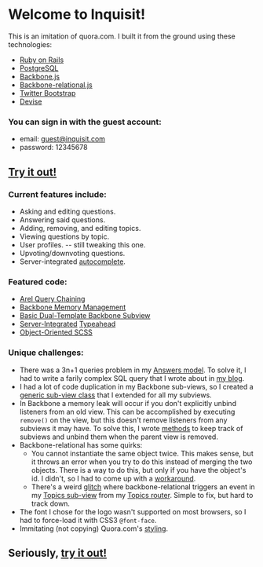 # Welcome to Inquisit!

This is an imitation of quora.com. I built it from the ground using these technologies:

* [Ruby on Rails](http://rubyonrails.org/)
* [PostgreSQL](http://www.postgresql.org/)
* [Backbone.js](http://backbonejs.org/)
* [Backbone-relational.js](http://backbonerelational.org/)
* [Twitter Bootstrap](http://twitter.github.io/bootstrap/)
* [Devise](https://github.com/plataformatec/devise)

### You can sign in with the guest account:

* email: guest@inquisit.com
* password: 12345678

## [Try it out!](https://inquisit.herokuapp.com/users/sign_in)

### Current features include:

* Asking and editing questions.
* Answering said questions.
* Adding, removing, and editing topics.
* Viewing questions by topic.
* User profiles. -- still tweaking this one.
* Upvoting/downvoting questions.
* Server-integrated [autocomplete](http://wolvman.tumblr.com/post/55091970585/autocomplete-with-ajax-week-9-day-2).

### Featured code:
* [Arel Query Chaining](app/models/answer.rb#L9-25)
* [Backbone Memory Management](app/assets/javascripts/views/questions/questions_show.js#L64-81)
* [Basic Dual-Template Backbone Subview](app/assets/javascripts/views/parent_views/show_edit_sub_view.js)
* [Server-Integrated](app/models/answer.rb#L8-22) [Typeahead](app/assets/javascripts/views/subviews/topics.js#L24-100)
* [Object-Oriented SCSS](app/assets/stylesheets/root.css.scss#L67-103)

### Unique challenges:

* There was a 3n+1 queries problem in my [Answers model](app/models/answer.rb). To solve it, I had to write a farily complex SQL query that I wrote about in [my blog](http://wolvman.tumblr.com/post/55236373131/kicking-n-1s-butt-with-custom-rails-queries-week-9).
* I had a lot of code duplication in my Backbone sub-views, so I created a [generic sub-view class](app/assets/javascripts/views/parent_views/show_edit_sub_view.js) that I extended for all my subviews.
* In Backbone a memory leak will occur if you don't explicitly unbind listeners from an old view.  This can be accomplished by executing `remove()` on the view, but this doesn't remove listeners from any subviews it may have.  To solve this, I wrote [methods](app/assets/javascripts/views/questions/questions_show.js#L64-81) to keep track of subviews and unbind them when the parent view is removed.
* Backbone-relational has some quirks:
  * You cannot instantiate the same object twice. This makes sense, but it throws an error when you try to do this instead of merging the two objects. There is a way to do this, but only if you have the object's id.  I didn't, so I had to come up with a [workaround](//github.com/PaulUithol/Backbone-relational/issues/355).
  * There's a weird [glitch](http://stackoverflow.com/questions/15117035/backbone-fires-add-event-after-sort-on-backbone-relational-collection) where backbone-relational triggers an event in my [Topics sub-view](app/assets/javascripts/views/subviews/topics.js) from my [Topics router](app/assets/javascripts/routers/topics_router.js). Simple to fix, but hard to track down.
* The font I chose for the logo wasn't supported on most browsers, so I had to force-load it with CSS3 `@font-face`.
* Immitating (not copying) Quora.com's [styling](http://wolvman.tumblr.com/post/55132894770/styling-in-place-week-9-day-3).

## Seriously, [try it out!](https://inquisit.herokuapp.com/users/sign_in)
